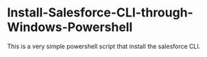 # Install-Salesforce-CLI-through-Windows-Powershell
This is a very simple powershell script that install the salesforce CLI.
